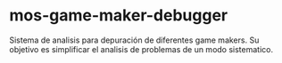 # mos-game-maker-debugger
Sistema de analisis para depuración de diferentes game makers. Su objetivo es simplificar el analisis de problemas de un modo sistematico.
